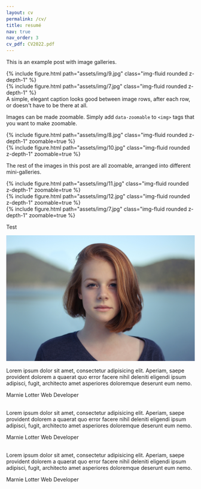 ```yaml
---
layout: cv
permalink: /cv/
title: resumé
nav: true
nav_order: 3
cv_pdf: CV2022.pdf
---
```

<div class="cv">
<div class="card mt-3 p-3">

This is an example post with image galleries.

<div class="row mt-3">
    <div class="col-sm mt-3 mt-md-0">
        {% include figure.html path="assets/img/9.jpg" class="img-fluid rounded z-depth-1" %}
    </div>
    <div class="col-sm mt-3 mt-md-0">
        {% include figure.html path="assets/img/7.jpg" class="img-fluid rounded z-depth-1" %}
    </div>
</div>
<div class="caption">
    A simple, elegant caption looks good between image rows, after each row, or doesn't have to be there at all.
</div>

Images can be made zoomable.
Simply add `data-zoomable` to `<img>` tags that you want to make zoomable.

<div class="row mt-3">
    <div class="col-sm mt-3 mt-md-0">
        {% include figure.html path="assets/img/8.jpg" class="img-fluid rounded z-depth-1" zoomable=true %}
    </div>
    <div class="col-sm mt-3 mt-md-0">
        {% include figure.html path="assets/img/10.jpg" class="img-fluid rounded z-depth-1" zoomable=true %}
    </div>
</div>

The rest of the images in this post are all zoomable, arranged into different mini-galleries.

<div class="row mt-3">
    <div class="col-sm mt-3 mt-md-0">
        {% include figure.html path="assets/img/11.jpg" class="img-fluid rounded z-depth-1" zoomable=true %}
    </div>
    <div class="col-sm mt-3 mt-md-0">
        {% include figure.html path="assets/img/12.jpg" class="img-fluid rounded z-depth-1" zoomable=true %}
    </div>
    <div class="col-sm mt-3 mt-md-0">
        {% include figure.html path="assets/img/7.jpg" class="img-fluid rounded z-depth-1" zoomable=true %}
    </div>
</div>
</div>
</div>

Test

<section class="container-slider">
      <div class="testimonial mySwiper">
        <div class="testi-content swiper-wrapper">
          <div class="slide swiper-slide">
            <img src="/assets/img/img1.jpg" alt="" class="image" />
            <p>
              Lorem ipsum dolor sit amet, consectetur adipisicing elit. Aperiam,
              saepe provident dolorem a quaerat quo error facere nihil deleniti
              eligendi ipsum adipisci, fugit, architecto amet asperiores
              doloremque deserunt eum nemo.
            </p>
            <i class="bx bxs-quote-alt-left quote-icon"></i>
            <div class="details">
              <span class="name">Marnie Lotter</span>
              <span class="job">Web Developer</span>
            </div>
          </div>
          <div class="slide swiper-slide">
            <img src="/assets/images/img2.jpg" alt="" class="image" />
            <p>
              Lorem ipsum dolor sit amet, consectetur adipisicing elit. Aperiam,
              saepe provident dolorem a quaerat quo error facere nihil deleniti
              eligendi ipsum adipisci, fugit, architecto amet asperiores
              doloremque deserunt eum nemo.
            </p>
            <i class="bx bxs-quote-alt-left quote-icon"></i>
            <div class="details">
              <span class="name">Marnie Lotter</span>
              <span class="job">Web Developer</span>
            </div>
          </div>
          <div class="slide swiper-slide">
            <img src="/assets/images/img3.jpg" alt="" class="image" />
            <p>
              Lorem ipsum dolor sit amet, consectetur adipisicing elit. Aperiam,
              saepe provident dolorem a quaerat quo error facere nihil deleniti
              eligendi ipsum adipisci, fugit, architecto amet asperiores
              doloremque deserunt eum nemo.
            </p>
            <i class="bx bxs-quote-alt-left quote-icon"></i>
            <div class="details">
              <span class="name">Marnie Lotter</span>
              <span class="job">Web Developer</span>
            </div>
          </div>
        </div>
        <div class="swiper-button-next nav-btn"></div>
        <div class="swiper-button-prev nav-btn"></div>
        <div class="swiper-pagination"></div>
      </div>
</section>
